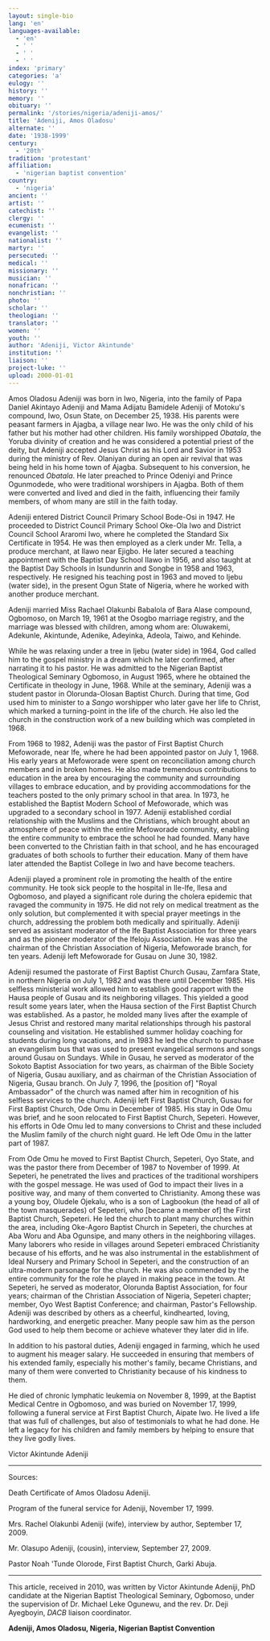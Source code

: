 ```yaml
---
layout: single-bio
lang: 'en'
languages-available:
  - 'en'
  - ' '
  - ' '
  - ' '
index: 'primary'
categories: 'a'
eulogy: ''
history: ''
memory: ''
obituary: ''
permalink: '/stories/nigeria/adeniji-amos/'
title: 'Adeniji, Amos Oladosu'
alternate: ''
date: '1938-1999'
century:
  - '20th'
tradition: 'protestant'
affiliation:
  - 'nigerian baptist convention'
country:
  - 'nigeria'
ancient: ''
artist: ''
catechist: ''
clergy: ''
ecumenist: ''
evangelist: ''
nationalist: ''
martyr: ''
persecuted: ''
medical: ''
missionary: ''
musician: ''
nonafrican: ''
nonchristian: ''
photo: ''
scholar: ''
theologian: ''
translator: ''
women: ''
youth: ''
author: 'Adeniji, Victor Akintunde'
institution: ''
liaison: ''
project-luke: ''
upload: 2000-01-01
---
```



Amos Oladosu Adeniji was born in Iwo, Nigeria, into the family of Papa Daniel Akintayo Adeniji and Mama Adijatu Bamidele Adeniji of Motoku's compound, Iwo, Osun State, on December 25, 1938. His parents were peasant farmers in Ajagba, a village near Iwo. He was the only child of his father but his mother had other children. His family worshipped *Obatala*, the Yoruba divinity of creation and he was considered a potential priest of the deity, but Adeniji accepted Jesus Christ as his Lord and Savior in 1953 during the ministry of Rev. Olaniyan during an open air revival that was being held in his home town of Ajagba. Subsequent to his conversion, he renounced *Obatala*. He later preached to Prince Odeniyi and Prince Ogunmodede, who were traditional worshipers in Ajagba. Both of them were converted and lived and died in the faith, influencing their family members, of whom many are still in the faith today.

Adeniji entered District Council Primary School Bode-Osi in 1947. He proceeded to District Council Primary School Oke-Ola Iwo and District Council School Araromi Iwo, where he completed the Standard Six Certificate in 1954. He was then employed as a clerk under Mr. Tella, a produce merchant, at Ilawo near Ejigbo. He later secured a teaching appointment with the Baptist Day School Ilawo in 1956, and also taught at the Baptist Day Schools in Isundunrin and Songbe in 1958 and 1963, respectively. He resigned his teaching post in 1963 and moved to Ijebu (water side), in the present Ogun State of Nigeria, where he worked with another produce merchant.

Adeniji married Miss Rachael Olakunbi Babalola of Bara Alase compound, Ogbomoso, on March 19, 1961 at the Osogbo marriage registry, and the marriage was blessed with children, among whom are: Oluwakemi, Adekunle, Akintunde, Adenike, Adeyinka, Adeola, Taiwo, and Kehinde.

While he was relaxing under a tree in Ijebu (water side) in 1964, God called him to the gospel ministry in a dream which he later confirmed, after narrating it to his pastor. He was admitted to the Nigerian Baptist Theological Seminary Ogbomoso, in August 1965, where he obtained the Certificate in theology in June, 1968. While at the seminary, Adeniji was a student pastor in Olorunda-Olosan Baptist Church. During that time, God used him to minister to a *Sango* worshipper who later gave her life to Christ, which marked a turning-point in the life of the church. He also led the church in the construction work of a new building which was completed in 1968.

From 1968 to 1982, Adeniji was the pastor of First Baptist Church Mefoworade, near Ife, where he had been appointed pastor on July 1, 1968. His early years at Mefoworade were spent on reconciliation among church members and in broken homes. He also made tremendous contributions to education in the area by encouraging the community and surrounding villages to embrace education, and by providing accommodations for the teachers posted to the only primary school in that area. In 1973, he established the Baptist Modern School of Mefoworade, which was upgraded to a secondary school in 1977. Adeniji established cordial relationship with the Muslims and the Christians, which brought about an atmosphere of peace within the entire Mefoworade community, enabling the entire community to embrace the school he had founded. Many have been converted to the Christian faith in that school, and he has encouraged graduates of both schools to further their education. Many of them have later attended the Baptist College in Iwo and have become teachers.

Adeniji played a prominent role in promoting the health of the entire community. He took sick people to the hospital in Ile-Ife, Ilesa and Ogbomoso, and played a significant role during the cholera epidemic that ravaged the community in 1975. He did not rely on medical treatment as the only solution, but complemented it with special prayer meetings in the church, addressing the problem both medically and spiritually. Adeniji served as assistant moderator of the Ife Baptist Association for three years and as the pioneer moderator of the Ifeloju Association. He was also the chairman of the Christian Association of Nigeria, Mefoworade branch, for ten years. Adeniji left Mefoworade for Gusau on June 30, 1982.

Adeniji resumed the pastorate of First Baptist Church Gusau, Zamfara State, in northern Nigeria on July 1, 1982 and was there until December 1985. His selfless ministerial work allowed him to establish good rapport with the Hausa people of Gusau and its neighboring villages. This yielded a good result some years later, when the Hausa section of the First Baptist Church was established. As a pastor, he molded many lives after the example of Jesus Christ and restored many marital relationships through his pastoral counseling and visitation. He established summer holiday coaching for students during long vacations, and in 1983 he led the church to purchase an evangelism bus that was used to present evangelical sermons and songs around Gusau on Sundays. While in Gusau, he served as moderator of the Sokoto Baptist Association for two years, as chairman of the Bible Society of Nigeria, Gusau auxiliary, and as chairman of the Christian Association of Nigeria, Gusau branch. On July 7, 1996, the [position of] "Royal Ambassador" of the church was named after him in recognition of his selfless services to the church. Adeniji left First Baptist Church, Gusau for First Baptist Church, Ode Omu in December of 1985. His stay in Ode Omu was brief, and he soon relocated to First Baptist Church, Sepeteri. However, his efforts in Ode Omu led to many conversions to Christ and these included the Muslim family of the church night guard. He left Ode Omu in the latter part of 1987.

From Ode Omu he moved to First Baptist Church, Sepeteri, Oyo State, and was the pastor there from December of 1987 to November of 1999. At Sepeteri, he penetrated the lives and practices of the traditional worshipers with the gospel message. He was used of God to impact their lives in a positive way, and many of them converted to Christianity. Among these was a young boy, Oludele Ojekalu, who is a son of Lagbookun (the head of all of the town masquerades) of Sepeteri, who [became a member of] the First Baptist Church, Sepeteri. He led the church to plant many churches within the area, including Oke-Agoro Baptist Church in Sepeteri, the churches at Aba Woru and Aba Ogunsipe, and many others in the neighboring villages. Many laborers who reside in villages around Sepeteri embraced Christianity because of his efforts, and he was also instrumental in the establishment of Ideal Nursery and Primary School in Sepeteri, and the construction of an ultra-modern parsonage for the church. He was also commended by the entire community for the role he played in making peace in the town. At Sepeteri, he served as moderator, Olorunda Baptist Association, for four years; chairman of the Christian Association of Nigeria, Sepeteri chapter; member, Oyo West Baptist Conference; and chairman, Pastor's Fellowship. Adeniji was described by others as a cheerful, kindhearted, loving, hardworking, and energetic preacher. Many people saw him as the person God used to help them become or achieve whatever they later did in life.

In addition to his pastoral duties, Adeniji engaged in farming, which he used to augment his meager salary. He succeeded in ensuring that members of his extended family, especially his mother's family, became Christians, and many of them were converted to Christianity because of his kindness to them.

He died of chronic lymphatic leukemia on November 8, 1999, at the Baptist Medical Centre in Ogbomoso, and was buried on November 17, 1999, following a funeral service at First Baptist Church, Aipate Iwo. He lived a life that was full of challenges, but also of testimonials to what he had done. He left a legacy for his children and family members by helping to ensure that they live godly lives.

Victor Akintunde Adeniji

---

Sources:

Death Certificate of Amos Oladosu Adeniji.

Program of the funeral service for Adeniji, November 17, 1999.

Mrs. Rachel Olakunbi Adeniji (wife), interview by author, September 17, 2009.

Mr. Olasupo Adeniji, (cousin), interview, September 27, 2009.

Pastor Noah 'Tunde Olorode, First Baptist Church, Garki Abuja.

---

This article, received in 2010, was written by Victor Akintunde Adeniji, PhD candidate at the Nigerian Baptist Theological Seminary, Ogbomoso, under the supervision of Dr. Michael Leke Ogunewu, and the rev. Dr. Deji Ayegboyin, *DACB* liaison coordinator.

**Adeniji, Amos Oladosu, Nigeria, Nigerian Baptist Convention**